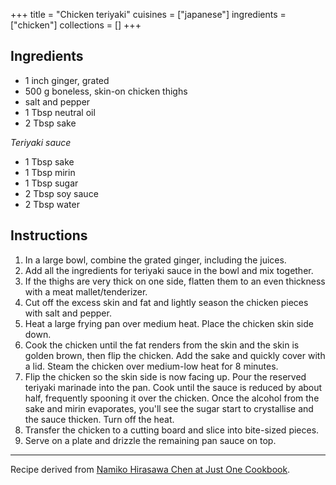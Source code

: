 +++
title = "Chicken teriyaki"
cuisines = ["japanese"]
ingredients = ["chicken"]
collections = []
+++


## Ingredients

- 1 inch ginger, grated
- 500 g boneless, skin-on chicken thighs
- salt and pepper
- 1 Tbsp neutral oil
- 2 Tbsp sake

*Teriyaki sauce*

- 1 Tbsp sake
- 1 Tbsp mirin
- 1 Tbsp sugar
- 2 Tbsp soy sauce
- 2 Tbsp water

## Instructions

1. In a large bowl, combine the grated ginger, including the juices.
2. Add all the ingredients for teriyaki sauce in the bowl and mix together.
3. If the thighs are very thick on one side, flatten them to an even thickness with a meat mallet/tenderizer.
4. Cut off the excess skin and fat and lightly season the chicken pieces with salt and pepper.
5. Heat a large frying pan over medium heat. Place the chicken skin side down.
6. Cook the chicken until the fat renders from the skin and the skin is golden brown, then flip the chicken. Add the sake and quickly cover with a lid. Steam the chicken over medium-low heat for 8 minutes.
7. Flip the chicken so the skin side is now facing up. Pour the reserved teriyaki marinade into the pan. Cook until the sauce is reduced by about half, frequently spooning it over the chicken. Once the alcohol from the sake and mirin evaporates, you'll see the sugar start to crystallise and the sauce thicken. Turn off the heat.
8. Transfer the chicken to a cutting board and slice into bite-sized pieces.
9. Serve on a plate and drizzle the remaining pan sauce on top.

---

Recipe derived from [Namiko Hirasawa Chen at Just One Cookbook](https://www.justonecookbook.com/chicken-teriyaki/).
